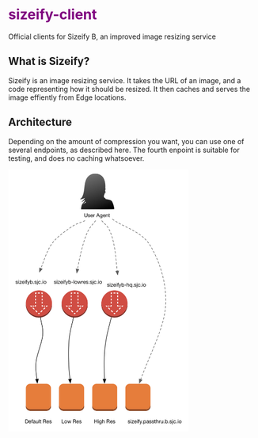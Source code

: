 # sizeify-client

Official clients for Sizeify B, an improved image resizing service

## What is Sizeify?

Sizeify is an image resizing service. It takes the URL of an image, and a code representing how it should be resized. It then caches and serves the image effiently from Edge locations.

## Architecture

Depending on the amount of compression you want, you can use one of several endpoints, as described here. The fourth enpoint is suitable for testing, and does no caching whatsoever.

<img src="sizeify.architecture.jpg" alt="sizeify architecture" width="364" />

<style>
h1 {color: purple}
</style>


